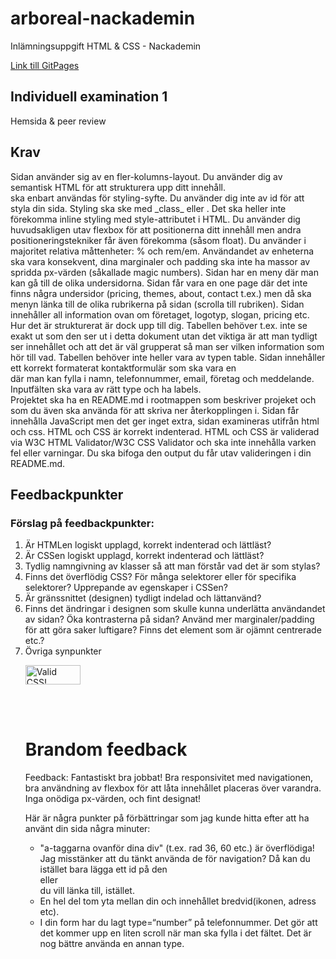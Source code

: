 # arboreal-nackademin
Inlämningsuppgift HTML &amp; CSS - Nackademin

<a href="https://paulonova.github.io/arboreal-nackademin/">Link till GitPages</a>

<h2>Individuell examination 1</h2>
Hemsida & peer review


<h2>Krav</h2>
Sidan använder sig av en fler-kolumns-layout.
Du använder dig av semantisk HTML för att strukturera upp ditt innehåll. <div> ska enbart användas för styling-syfte.
Du använder dig inte av id för att styla din sida. Styling ska ske med _class_ eller <tag>. Det ska heller inte förekomma inline styling med style-attributet i HTML.
Du använder dig huvudsakligen utav flexbox för att positionerna ditt innehåll men andra positioneringstekniker får även förekomma (såsom float).
Du använder i majoritet relativa måttenheter: % och rem/em. Användandet av enheterna ska vara konsekvent, dina marginaler och padding ska inte ha massor av spridda px-värden (såkallade magic numbers).
Sidan har en meny där man kan gå till de olika undersidorna. Sidan får vara en one page där det inte finns några undersidor (pricing, themes, about, contact t.ex.) men då ska menyn länka till de olika rubrikerna på sidan (scrolla till rubriken).
Sidan innehåller all information ovan om företaget, logotyp, slogan, pricing etc. Hur det är strukturerat är dock upp till dig. Tabellen behöver t.ex. inte se exakt ut som den ser ut i detta dokument utan det viktiga är att man tydligt ser innehållet och att det är väl grupperat så man ser vilken information som hör till vad. Tabellen behöver inte heller vara av typen table.
Sidan innehåller ett korrekt formaterat kontaktformulär som ska vara en <form> där man kan fylla i namn, telefonnummer, email, företag och meddelande. Inputfälten ska vara av rätt type och ha labels.
<br>
Projektet ska ha en README.md i rootmappen som beskriver projeket och som du även ska använda för att skriva ner återkopplingen i.
Sidan får innehålla JavaScript men det ger inget extra, sidan examineras utifrån html och css.
HTML och CSS är korrekt indenterad.
HTML och CSS är validerad via W3C HTML Validator/W3C CSS Validator och ska inte innehålla varken fel eller varningar. Du ska bifoga den output du får utav valideringen i din README.md.

<h2>Feedbackpunkter</h2>
<h3>Förslag på feedbackpunkter:</h3>
<ol>
  <li>Är HTMLen logiskt upplagd, korrekt indenterad och lättläst?</li>
  <li>Är CSSen logiskt upplagd, korrekt indenterad och lättläst?</li>
  <li>Tydlig namngivning av klasser så att man förstår vad det är som stylas?</li>
  <li>Finns det överflödig CSS? För många selektorer eller för specifika selektorer? Upprepande av egenskaper i CSSen?</li>
  <li>Är gränssnittet (designen) tydligt indelad och lättanvänd?</li>
  <li>Finns det ändringar i designen som skulle kunna underlätta användandet av sidan? Öka kontrasterna på sidan? Använd mer marginaler/padding för att göra saker luftigare? Finns det element som är ojämnt centrerade etc.?</li>
  <li>Övriga synpunkter</li>
  
  <p>
    <a href="http://jigsaw.w3.org/css-validator/check/referer">
        <img style="border:0;width:88px;height:31px"
            src="http://jigsaw.w3.org/css-validator/images/vcss"
            alt="Valid CSS!" />
    </a>
</p>

<br><br>
<h1>Brandom feedback</h1>
<p>Feedback:
Fantastiskt bra jobbat! Bra responsivitet med navigationen, bra användning av flexbox för att låta innehållet placeras över varandra. Inga onödiga px-värden, och fint designat! 

Här är några punkter på förbättringar som jag kunde hitta efter att ha använt din sida några minuter:

* "a-taggarna ovanför dina div" (t.ex. rad 36, 60 etc.) är överflödiga!  Jag misstänker att du tänkt använda de för navigation? Då kan du istället bara lägga ett id på den <div> eller <section> du vill länka till, istället.
* En hel del tom yta mellan din <form> och innehållet bredvid(ikonen, adress etc).
* I din form har du lagt type=“number” på telefonnummer. Det gör att det kommer upp en liten scroll när man ska fylla i det fältet. Det är nog bättre använda en annan type.</p>

